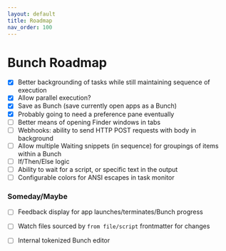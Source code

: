 ```yaml
---
layout: default
title: Roadmap
nav_order: 100
---
```

# Bunch Roadmap

- [x] Better backgrounding of tasks while still maintaining sequence of execution
- [x] Allow parallel execution?
- [x] Save as Bunch (save currently open apps as a Bunch)
- [x] Probably going to need a preference pane eventually
- [ ] Better means of opening Finder windows in tabs
- [ ] Webhooks: ability to send HTTP POST requests with body in background
- [ ] Allow multiple Waiting snippets (in sequence) for groupings of items within a Bunch
- [ ] If/Then/Else logic
- [ ] Ability to wait for a script, or specific text in the output
- [ ] Configurable colors for ANSI escapes in task monitor

### Someday/Maybe

- [ ] Feedback display for app launches/terminates/Bunch progress
- [ ] Watch files sourced by `from file/script` frontmatter for changes
- [ ] Internal tokenized Bunch editor

